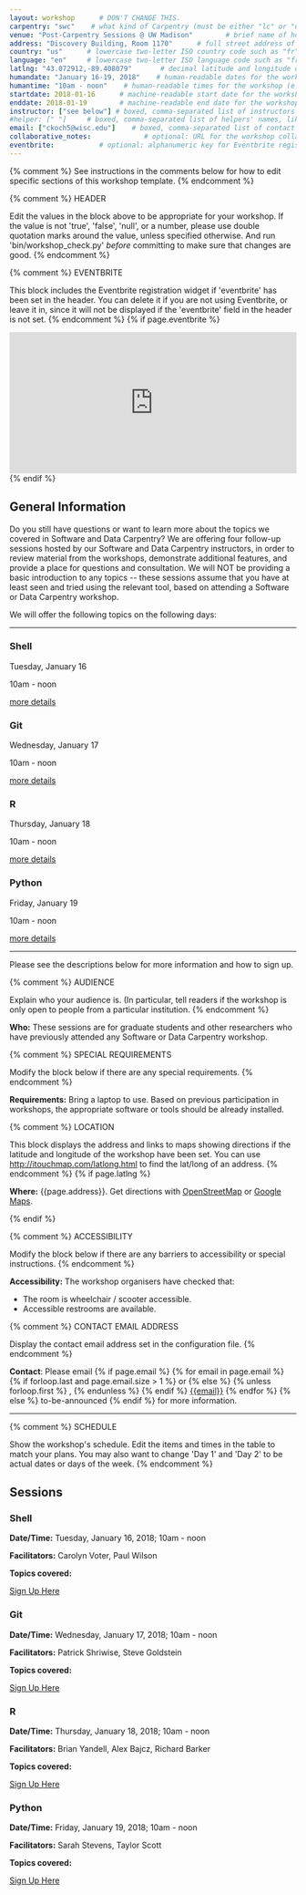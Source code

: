 ```yaml
---
layout: workshop      # DON'T CHANGE THIS.
carpentry: "swc"    # what kind of Carpentry (must be either "lc" or "dc" or "swc")
venue: "Post-Carpentry Sessions @ UW Madison"        # brief name of host site without address (e.g., "Euphoric State University")
address: "Discovery Building, Room 1170"      # full street address of workshop (e.g., "Room A, 123 Forth Street, Blimingen, Euphoria")
country: "us"      # lowercase two-letter ISO country code such as "fr" (see https://en.wikipedia.org/wiki/ISO_3166-1)
language: "en"     # lowercase two-letter ISO language code such as "fr" (see https://en.wikipedia.org/wiki/ISO_639-1)
latlng: "43.072912,-89.408079"       # decimal latitude and longitude of workshop venue (e.g., "41.7901128,-87.6007318" - use http://www.latlong.net/)
humandate: "January 16-19, 2018"    # human-readable dates for the workshop (e.g., "Feb 17-18, 2020")
humantime: "10am - noon"    # human-readable times for the workshop (e.g., "9:00 am - 4:30 pm")
startdate: 2018-01-16      # machine-readable start date for the workshop in YYYY-MM-DD format like 2015-01-01
enddate: 2018-01-19        # machine-readable end date for the workshop in YYYY-MM-DD format like 2015-01-02
instructor: ["see below"] # boxed, comma-separated list of instructors' names as strings, like ["Kay McNulty", "Betty Jennings", "Betty Snyder"]
#helper: [" "]     # boxed, comma-separated list of helpers' names, like ["Marlyn Wescoff", "Fran Bilas", "Ruth Lichterman"]
email: ["ckoch5@wisc.edu"]    # boxed, comma-separated list of contact email addresses for the host, lead instructor, or whoever else is handling questions, like ["marlyn.wescoff@example.org", "fran.bilas@example.org", "ruth.lichterman@example.org"]
collaborative_notes:             # optional: URL for the workshop collaborative notes, e.g. an Etherpad or Google Docs document
eventbrite:           # optional: alphanumeric key for Eventbrite registration, e.g., "1234567890AB" (if Eventbrite is being used)
---
```


{% comment %} See instructions in the comments below for 
how to edit specific sections of this workshop template. {% endcomment %}

{% comment %}
  HEADER

  Edit the values in the block above to be appropriate for your workshop.
  If the value is not 'true', 'false', 'null', or a number, please use
  double quotation marks around the value, unless specified otherwise.
  And run 'bin/workshop_check.py' *before* committing to make sure that changes are good.
{% endcomment %}

{% comment %}
  EVENTBRITE

  This block includes the Eventbrite registration widget if
  'eventbrite' has been set in the header.  You can delete it if you
  are not using Eventbrite, or leave it in, since it will not be
  displayed if the 'eventbrite' field in the header is not set.
{% endcomment %}
{% if page.eventbrite %}
<iframe
  src="https://www.eventbrite.com/tickets-external?eid={{page.eventbrite}}&ref=etckt"
  frameborder="0"
  width="100%"
  height="248px"
  scrolling="auto">
</iframe>
{% endif %}

<h2 id="general">General Information</h2>

<p>Do you still have questions or want to learn more about the topics we 
covered in Software and Data Carpentry?  We are offering four follow-up sessions 
hosted by our Software and Data Carpentry instructors, in order to review material 
from the workshops, demonstrate additional features, and provide a place for 
questions and consultation.  We will NOT be providing a basic introduction to 
any topics -- these sessions assume that you have at least seen and tried using 
the relevant tool, based on attending a Software or Data Carpentry workshop.  </p>

<p>We will offer the following topics on the following days:</p>

<hr>

 <div class="row">
    <div class="col-md-3">
    <h3>Shell</h3>
    <p>Tuesday, January 16</p>
    <p>10am - noon</p>
    <p><a href="#shell">more details</a></p>
    </div>
    <div class="col-md-3">
    <h3>Git</h3>
    <p>Wednesday, January 17</p>
    <p>10am - noon</p>
    <p><a href="#git">more details</a></p>
    </div>
    <div class="col-md-3">
    <h3>R</h3>
    <p>Thursday, January 18</p>
    <p>10am - noon</p>
    <p><a href="#r">more details</a></p>
    </div>
    <div class="col-md-3">
    <h3>Python</h3>
    <p>Friday, January 19</p>    
    <p>10am - noon</p>
    <p><a href="#python">more details</a></p>
    </div>
 </div>
 
<hr>

<p>Please see the descriptions below for more information and how to sign up. </p>
 
{% comment %}
  AUDIENCE

  Explain who your audience is.  (In particular, tell readers if the
  workshop is only open to people from a particular institution.
{% endcomment %}

<p id="who">
  <strong>Who:</strong>
  These sessions are for graduate students and other researchers who have 
  previously attended any Software or Data Carpentry workshop.
</p>

{% comment %}
  SPECIAL REQUIREMENTS

  Modify the block below if there are any special requirements.
{% endcomment %}
<p id="requirements">
  <strong>Requirements:</strong> Bring a laptop to use.  Based on previous 
  participation in workshops, the appropriate software or tools should be 
  already installed.  
</p>

{% comment %}
  LOCATION

  This block displays the address and links to maps showing directions
  if the latitude and longitude of the workshop have been set.  You
  can use http://itouchmap.com/latlong.html to find the lat/long of an
  address.
{% endcomment %}
{% if page.latlng %}
<p id="where">
  <strong>Where:</strong>
  {{page.address}}.
  Get directions with
  <a href="//www.openstreetmap.org/?mlat={{page.latlng | replace:',','&mlon='}}&zoom=16">OpenStreetMap</a>
  or
  <a href="//maps.google.com/maps?q={{page.latlng}}">Google Maps</a>.
</p>
{% endif %}

{% comment %}
  ACCESSIBILITY

  Modify the block below if there are any barriers to accessibility or
  special instructions.
{% endcomment %}
<p id="accessibility">
  <strong>Accessibility:</strong> The workshop organisers have checked that:
</p>
<ul>
  <li>The room is wheelchair / scooter accessible.</li>
  <li>Accessible restrooms are available.</li>
</ul>

{% comment %}
  CONTACT EMAIL ADDRESS

  Display the contact email address set in the configuration file.
{% endcomment %}
<p id="contact">
  <strong>Contact</strong>:
  Please email
  {% if page.email %}
    {% for email in page.email %}
      {% if forloop.last and page.email.size > 1 %}
        or
      {% else %}
        {% unless forloop.first %}
        ,
        {% endunless %}
      {% endif %}
      <a href='mailto:{{email}}'>{{email}}</a>
    {% endfor %}
  {% else %}
    to-be-announced
  {% endif %}
  for more information.
</p>

<hr/>

{% comment %}
  SCHEDULE

  Show the workshop's schedule.  Edit the items and times in the table
  to match your plans.  You may also want to change 'Day 1' and 'Day
  2' to be actual dates or days of the week.
{% endcomment %}
<h2 id="schedule">Sessions</h2>

<a name="shell"></a>
<div class="jumbotron">
<h3>Shell</h3>
<p><strong>Date/Time:</strong> Tuesday, January 16, 2018; 10am - noon</p>
<p><strong>Facilitators:</strong> Carolyn Voter, Paul Wilson</p>
<p><strong>Topics covered:</strong> </p>
<p><a href="https://www.eventbrite.com/e/workshop-follow-up-shell-tickets-41794385131">Sign Up Here</a></p>
</div>

<a name="git"></a>
<div class="jumbotron">
<h3>Git</h3>
<p><strong>Date/Time:</strong> Wednesday, January 17, 2018; 10am - noon</p>
<p><strong>Facilitators:</strong> Patrick Shriwise, Steve Goldstein</p>
<p><strong>Topics covered:</strong> </p>
<p><a href=" ">Sign Up Here</a></p>
</div>

<a name="r"></a>
<div class="jumbotron">
<h3>R</h3>
<p><strong>Date/Time:</strong> Thursday, January 18, 2018; 10am - noon</p>
<p><strong>Facilitators:</strong> Brian Yandell, Alex Bajcz, Richard Barker</p>
<p><strong>Topics covered:</strong> </p>
<p><a href=" ">Sign Up Here</a></p>
</div>

<a name="python"></a>
<div class="jumbotron">
<h3>Python</h3>
<p><strong>Date/Time:</strong> Friday, January 19, 2018; 10am - noon</p>
<p><strong>Facilitators:</strong> Sarah Stevens, Taylor Scott</p>
<p><strong>Topics covered:</strong> </p>
<p><a href=" ">Sign Up Here</a></p>
</div>